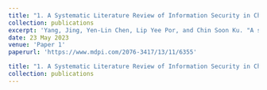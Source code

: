 ```yaml
---
title: "1. A Systematic Literature Review of Information Security in Chatbots"
collection: publications
excerpt: 'Yang, Jing, Yen-Lin Chen, Lip Yee Por, and Chin Soon Ku. "A systematic literature review of information security in chatbots." Applied Sciences 13, no. 11 (2023): 6355.'
date: 23 May 2023
venue: 'Paper 1'
paperurl: 'https://www.mdpi.com/2076-3417/13/11/6355'

title: "1. A Systematic Literature Review of Information Security in Chatbots"
collection: publications
---
```


